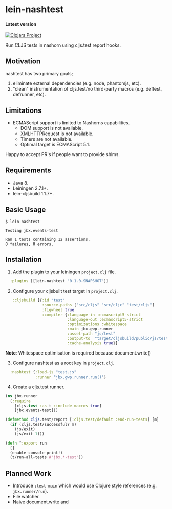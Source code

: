 # lein-nashtest

#### Latest version
[![Clojars Project](https://img.shields.io/clojars/v/lein-nashtest.svg)](https://clojars.org/lein-nashtest)

Run CLJS tests in nashorn using cljs.test report hooks.

## Motivation
nashtest has two primary goals;

1. eliminate external dependencies (e.g. node, phantomjs, etc).
2. "clean" instrumentation of cljs.test/no third-party macros (e.g. deftest, defrunner, etc).

## Limitations

* ECMAScript support is limited to Nashorns capabilities.
  * DOM support is not available.
  * XMLHTTPRequest is not available.
  * Timers are not available.
  * Optimal target is ECMAScript 5.1.

Happy to accept PR's if people want to provide shims.

## Requirements

* Java 8.
* Leiningen 2.7.1+.
* lein-cljsbuild 1.1.7+.

## Basic Usage

```
$ lein nashtest

Testing jbx.events-test

Ran 1 tests containing 12 assertions.
0 failures, 0 errors.
```

## Installation

1) Add the plugin to your leiningen `project.clj` file.

```clj
  :plugins [[lein-nashtest "0.1.0-SNAPSHOT"]]
```

2) Configure your cljsbuilt test target in `project.clj`.

```clj
   :cljsbuild [{:id "test"
                :source-paths ["src/cljs" "src/cljc" "test/cljs"]
                :figwheel true
                :compiler {:language-in :ecmascript5-strict
                           :language-out :ecmascript5-strict
                           :optimizations :whitespace
                           :main jbx.gwp.runner
                           :asset-path "js/test"
                           :output-to  "target/cljsbuild/public/js/test.js"
                           :cache-analysis true}]
```
**Note**: Whitespace optimisation is required because document.write()

3) Configure nashtest as a root key in `project.clj`.

```clj
  :nashtest {:load-js "test.js"
             :runner "jbx.gwp.runner.run()"}
```

4) Create a cljs.test runner.

```clj
(ns jbx.runner
  (:require
    [cljs.test :as t :include-macros true]
    [jbx.events-test]))

(defmethod cljs.test/report [:cljs.test/default :end-run-tests] [m]
  (if (cljs.test/successful? m)
    (js/exit)
    (js/exit 1)))

(defn ^:export run
  []
  (enable-console-print!)
  (t/run-all-tests #"jbx.*-test"))
```

## Planned Work

* Introduce `:test-main` which would use Clojure style references (e.g. `jbx.runner/run`).
* File watcher.
* Naive document.write and <script> to allow an unoptimised CLJS build.
* Inject cljs.test/report defmethod from runner.
* JUnit XML output.
